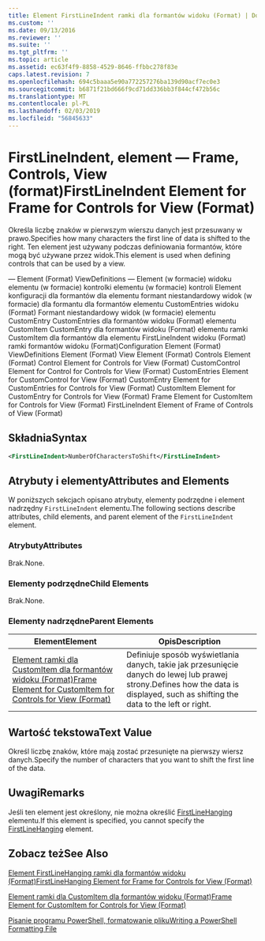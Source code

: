 ```yaml
---
title: Element FirstLineIndent ramki dla formantów widoku (Format) | Dokumentacja firmy Microsoft
ms.custom: ''
ms.date: 09/13/2016
ms.reviewer: ''
ms.suite: ''
ms.tgt_pltfrm: ''
ms.topic: article
ms.assetid: ec63f4f9-8858-4529-8646-ffbbc278f83e
caps.latest.revision: 7
ms.openlocfilehash: 694c5baaa5e90a772257276ba139d90acf7ec0e3
ms.sourcegitcommit: b6871f21bd666f9cd71dd336bb3f844cf472b56c
ms.translationtype: MT
ms.contentlocale: pl-PL
ms.lasthandoff: 02/03/2019
ms.locfileid: "56845633"
---
```

# <a name="firstlineindent-element-for-frame-for-controls-for-view-format"></a><span data-ttu-id="b4244-102">FirstLineIndent, element — Frame, Controls, View (format)</span><span class="sxs-lookup"><span data-stu-id="b4244-102">FirstLineIndent Element for Frame for Controls for View (Format)</span></span>

<span data-ttu-id="b4244-103">Określa liczbę znaków w pierwszym wierszu danych jest przesuwany w prawo.</span><span class="sxs-lookup"><span data-stu-id="b4244-103">Specifies how many characters the first line of data is shifted to the right.</span></span> <span data-ttu-id="b4244-104">Ten element jest używany podczas definiowania formantów, które mogą być używane przez widok.</span><span class="sxs-lookup"><span data-stu-id="b4244-104">This element is used when defining controls that can be used by a view.</span></span>

<span data-ttu-id="b4244-105">— Element (Format) ViewDefinitions — Element (w formacie) widoku elementu (w formacie) kontrolki elementu (w formacie) kontroli Element konfiguracji dla formantów dla elementu formant niestandardowy widok (w formacie) dla formantu dla formantów elementu CustomEntries widoku (Format) Formant niestandardowy widok (w formacie) elementu CustomEntry CustomEntries dla formantów widoku (Format) elementu CustomItem CustomEntry dla formantów widoku (Format) elementu ramki CustomItem dla formantów dla elementu FirstLineIndent widoku (Format) ramki formantów widoku (Format)</span><span class="sxs-lookup"><span data-stu-id="b4244-105">Configuration Element (Format) ViewDefinitions Element (Format) View Element (Format) Controls Element (Format) Control Element for Controls for View (Format) CustomControl Element for Control for Controls for View (Format) CustomEntries Element for CustomControl for View (Format) CustomEntry Element for CustomEntries for Controls for View (Format) CustomItem Element for CustomEntry for Controls for View (Format) Frame Element for CustomItem for Controls for View (Format) FirstLineIndent Element of Frame of Controls of View (Format)</span></span>

## <a name="syntax"></a><span data-ttu-id="b4244-106">Składnia</span><span class="sxs-lookup"><span data-stu-id="b4244-106">Syntax</span></span>

```xml
<FirstLineIndent>NumberOfCharactersToShift</FirstLineIndent>
```

## <a name="attributes-and-elements"></a><span data-ttu-id="b4244-107">Atrybuty i elementy</span><span class="sxs-lookup"><span data-stu-id="b4244-107">Attributes and Elements</span></span>

<span data-ttu-id="b4244-108">W poniższych sekcjach opisano atrybuty, elementy podrzędne i element nadrzędny `FirstLineIndent` elementu.</span><span class="sxs-lookup"><span data-stu-id="b4244-108">The following sections describe attributes, child elements, and parent element of the `FirstLineIndent` element.</span></span>

### <a name="attributes"></a><span data-ttu-id="b4244-109">Atrybuty</span><span class="sxs-lookup"><span data-stu-id="b4244-109">Attributes</span></span>

<span data-ttu-id="b4244-110">Brak.</span><span class="sxs-lookup"><span data-stu-id="b4244-110">None.</span></span>

### <a name="child-elements"></a><span data-ttu-id="b4244-111">Elementy podrzędne</span><span class="sxs-lookup"><span data-stu-id="b4244-111">Child Elements</span></span>

<span data-ttu-id="b4244-112">Brak.</span><span class="sxs-lookup"><span data-stu-id="b4244-112">None.</span></span>

### <a name="parent-elements"></a><span data-ttu-id="b4244-113">Elementy nadrzędne</span><span class="sxs-lookup"><span data-stu-id="b4244-113">Parent Elements</span></span>

|<span data-ttu-id="b4244-114">Element</span><span class="sxs-lookup"><span data-stu-id="b4244-114">Element</span></span>|<span data-ttu-id="b4244-115">Opis</span><span class="sxs-lookup"><span data-stu-id="b4244-115">Description</span></span>|
|-------------|-----------------|
|[<span data-ttu-id="b4244-116">Element ramki dla CustomItem dla formantów widoku (Format)</span><span class="sxs-lookup"><span data-stu-id="b4244-116">Frame Element for CustomItem for Controls for View (Format)</span></span>](./frame-element-for-customitem-for-controls-for-view-format.md)|<span data-ttu-id="b4244-117">Definiuje sposób wyświetlania danych, takie jak przesunięcie danych do lewej lub prawej strony.</span><span class="sxs-lookup"><span data-stu-id="b4244-117">Defines how the data is displayed, such as shifting the data to the left or right.</span></span>|

## <a name="text-value"></a><span data-ttu-id="b4244-118">Wartość tekstowa</span><span class="sxs-lookup"><span data-stu-id="b4244-118">Text Value</span></span>

<span data-ttu-id="b4244-119">Określ liczbę znaków, które mają zostać przesunięte na pierwszy wiersz danych.</span><span class="sxs-lookup"><span data-stu-id="b4244-119">Specify the number of characters that you want to shift the first line of the data.</span></span>

## <a name="remarks"></a><span data-ttu-id="b4244-120">Uwagi</span><span class="sxs-lookup"><span data-stu-id="b4244-120">Remarks</span></span>

<span data-ttu-id="b4244-121">Jeśli ten element jest określony, nie można określić [FirstLineHanging](./firstlinehanging-element-for-frame-for-controls-for-view-format.md) elementu.</span><span class="sxs-lookup"><span data-stu-id="b4244-121">If this element is specified, you cannot specify the [FirstLineHanging](./firstlinehanging-element-for-frame-for-controls-for-view-format.md) element.</span></span>

## <a name="see-also"></a><span data-ttu-id="b4244-122">Zobacz też</span><span class="sxs-lookup"><span data-stu-id="b4244-122">See Also</span></span>

[<span data-ttu-id="b4244-123">Element FirstLineHanging ramki dla formantów widoku (Format)</span><span class="sxs-lookup"><span data-stu-id="b4244-123">FirstLineHanging Element for Frame for Controls for View (Format)</span></span>](./firstlinehanging-element-for-frame-for-controls-for-view-format.md)

[<span data-ttu-id="b4244-124">Element ramki dla CustomItem dla formantów widoku (Format)</span><span class="sxs-lookup"><span data-stu-id="b4244-124">Frame Element for CustomItem for Controls for View (Format)</span></span>](./frame-element-for-customitem-for-controls-for-view-format.md)

[<span data-ttu-id="b4244-125">Pisanie programu PowerShell, formatowanie pliku</span><span class="sxs-lookup"><span data-stu-id="b4244-125">Writing a PowerShell Formatting File</span></span>](./writing-a-powershell-formatting-file.md)
